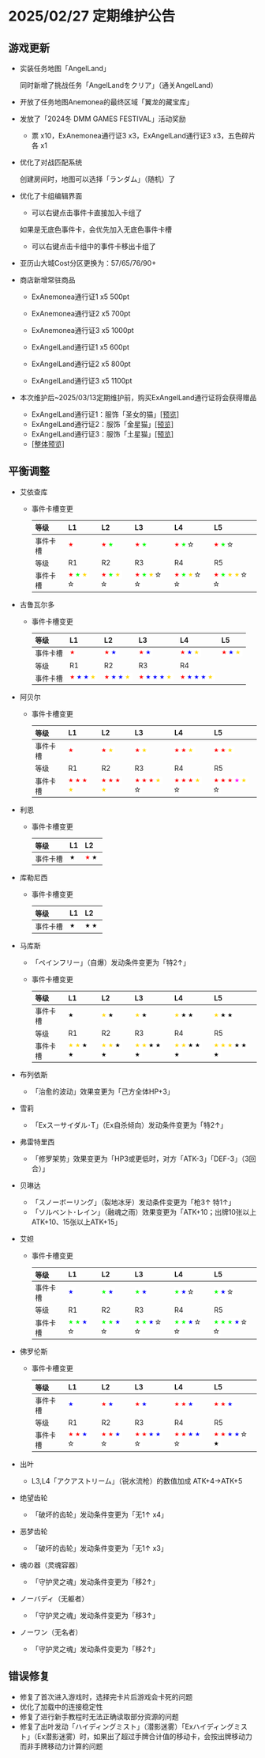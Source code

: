 # 2025/02/27 定期维护公告

## 游戏更新

- 实装任务地图「AngelLand」

  同时新增了挑战任务「AngelLandをクリア」（通关AngelLand）

- 开放了任务地图Anemonea的最终区域「翼龙的藏宝库」

- 发放了「2024冬 DMM GAMES FESTIVAL」活动奖励

  - 票 x10，ExAnemonea通行证3 x3，ExAngelLand通行证3 x3，五色碎片各 x1

- 优化了对战匹配系统

  创建房间时，地图可以选择「ランダム」（随机）了

- 优化了卡组编辑界面

  - 可以右键点击事件卡直接加入卡组了

  如果是无底色事件卡，会优先加入无底色事件卡槽

  - 可以右键点击卡组中的事件卡移出卡组了

- 亚历山大城Cost分区更换为：57/65/76/90+

- 商店新增常驻商品

  - ExAnemonea通行证1 x5  500pt
  - ExAnemonea通行证2 x5  700pt
  - ExAnemonea通行证3 x5  1000pt

  - ExAngelLand通行证1 x5  600pt
  - ExAngelLand通行证2 x5  800pt
  - ExAngelLand通行证3 x5  1100pt

- 本次维护后~2025/03/13定期维护前，购买ExAngelLand通行证将会获得赠品

  - ExAngelLand通行证1：服饰「圣女的猫」<a href="../imgs/costumes/聖女の猫_Preview.png" target="_blank">[预览]</a>
  - ExAngelLand通行证2：服饰「金星猫」<a href="../imgs/costumes/金星猫_Preview.png" target="_blank">[预览]</a>
  - ExAngelLand通行证3：服饰「土星猫」<a href="../imgs/costumes/土星猫_Preview.png" target="_blank">[预览]</a>
  - <a href="../imgs/costumes/聖女の猫+金星猫+土星猫_Preview.png" target="_blank">[整体预览]</a>

## 平衡调整

- 艾依查库

  - 事件卡槽变更

    | 等级     | L1                                                           | L2                                                           | L3                                                           | L4                                                           | L5                                                           |
    | -------- | ------------------------------------------------------------ | ------------------------------------------------------------ | ------------------------------------------------------------ | ------------------------------------------------------------ | ------------------------------------------------------------ |
    | 事件卡槽 | <img height="16px" src="../imgs/icons/star_red.svg" alt="红" />                             | <img height="16px" src="../imgs/icons/star_red.svg" alt="红" /><img height="16px" src="../imgs/icons/star_lime.svg" alt="绿" /> | <img height="16px" src="../imgs/icons/star_red.svg" alt="红" /><img height="16px" src="../imgs/icons/star_lime.svg" alt="绿" /> | <img height="16px" src="../imgs/icons/star_red.svg" alt="红" /><img height="16px" src="../imgs/icons/star_lime.svg" alt="绿" /><img height="16px" src="../imgs/icons/star_outline.svg" alt="白" /> | <img height="16px" src="../imgs/icons/star_red.svg" alt="红" /><img height="16px" src="../imgs/icons/star_lime.svg" alt="绿" /><img height="16px" src="../imgs/icons/star_outline.svg" alt="白" /> |
    | 等级     | R1                                                           | R2                                                           | R3                                                           | R4                                                           | R5                                                           |
    | 事件卡槽 | <img height="16px" src="../imgs/icons/star_red.svg" alt="红" /><img height="16px" src="../imgs/icons/star_lime.svg" alt="绿" /><img height="16px" src="../imgs/icons/star_gold.svg" alt="黄" /><img height="16px" src="../imgs/icons/star_outline.svg" alt="白" /> | <img height="16px" src="../imgs/icons/star_red.svg" alt="红" /><img height="16px" src="../imgs/icons/star_lime.svg" alt="绿" /><img height="16px" src="../imgs/icons/star_gold.svg" alt="黄" /><img height="16px" src="../imgs/icons/star_outline.svg" alt="白" /> | <img height="16px" src="../imgs/icons/star_red.svg" alt="红" /><img height="16px" src="../imgs/icons/star_lime.svg" alt="绿" /><img height="16px" src="../imgs/icons/star_gold.svg" alt="黄" /><img height="16px" src="../imgs/icons/star_outline.svg" alt="白" /><img height="16px" src="../imgs/icons/star_outline.svg" alt="白" /> | <img height="16px" src="../imgs/icons/star_red.svg" alt="红" /><img height="16px" src="../imgs/icons/star_lime.svg" alt="绿" /><img height="16px" src="../imgs/icons/star_gold.svg" alt="黄" /><img height="16px" src="../imgs/icons/star_outline.svg" alt="白" /><img height="16px" src="../imgs/icons/star_outline.svg" alt="白" /> | <img height="16px" src="../imgs/icons/star_red.svg" alt="红" /><img height="16px" src="../imgs/icons/star_lime.svg" alt="绿" /><img height="16px" src="../imgs/icons/star_gold.svg" alt="黄" /><img height="16px" src="../imgs/icons/star_gold.svg" alt="黄" /><img height="16px" src="../imgs/icons/star_outline.svg" alt="白" /><img height="16px" src="../imgs/icons/star_outline.svg" alt="白" /> |

- 古鲁瓦尔多

  - 事件卡槽变更

    | 等级     | L1                                                           | L2                                                           | L3                                                           | L4                                                           | L5                                                           |
    | -------- | ------------------------------------------------------------ | ------------------------------------------------------------ | ------------------------------------------------------------ | ------------------------------------------------------------ | ------------------------------------------------------------ |
    | 事件卡槽 | <img height="16px" src="../imgs/icons/star_red.svg" alt="红" />                             | <img height="16px" src="../imgs/icons/star_red.svg" alt="红" /><img height="16px" src="../imgs/icons/star_blue.svg" alt="蓝" /> | <img height="16px" src="../imgs/icons/star_red.svg" alt="红" /><img height="16px" src="../imgs/icons/star_blue.svg" alt="蓝" /> | <img height="16px" src="../imgs/icons/star_red.svg" alt="红" /><img height="16px" src="../imgs/icons/star_blue.svg" alt="蓝" /><img height="16px" src="../imgs/icons/star_gold.svg" alt="黄" /> | <img height="16px" src="../imgs/icons/star_red.svg" alt="红" /><img height="16px" src="../imgs/icons/star_blue.svg" alt="蓝" /><img height="16px" src="../imgs/icons/star_gold.svg" alt="黄" /> |
    | 等级     | R1                                                           | R2                                                           | R3                                                           | R4                                                           |                                                              |
    | 事件卡槽 | <img height="16px" src="../imgs/icons/star_red.svg" alt="红" /><img height="16px" src="../imgs/icons/star_blue.svg" alt="蓝" /><img height="16px" src="../imgs/icons/star_blue.svg" alt="蓝" /><img height="16px" src="../imgs/icons/star_gold.svg" alt="黄" /> | <img height="16px" src="../imgs/icons/star_red.svg" alt="红" /><img height="16px" src="../imgs/icons/star_blue.svg" alt="蓝" /><img height="16px" src="../imgs/icons/star_blue.svg" alt="蓝" /><img height="16px" src="../imgs/icons/star_gold.svg" alt="黄" /> | <img height="16px" src="../imgs/icons/star_red.svg" alt="红" /><img height="16px" src="../imgs/icons/star_blue.svg" alt="蓝" /><img height="16px" src="../imgs/icons/star_blue.svg" alt="蓝" /><img height="16px" src="../imgs/icons/star_blue.svg" alt="蓝" /><img height="16px" src="../imgs/icons/star_gold.svg" alt="黄" /> | <img height="16px" src="../imgs/icons/star_red.svg" alt="红" /><img height="16px" src="../imgs/icons/star_blue.svg" alt="蓝" /><img height="16px" src="../imgs/icons/star_blue.svg" alt="蓝" /><img height="16px" src="../imgs/icons/star_blue.svg" alt="蓝" /><img height="16px" src="../imgs/icons/star_gold.svg" alt="黄" /> |                                                              |

- 阿贝尔

  - 事件卡槽变更

    | 等级     | L1                                                           | L2                                                           | L3                                                           | L4                                                           | L5                                                           |
    | -------- | ------------------------------------------------------------ | ------------------------------------------------------------ | ------------------------------------------------------------ | ------------------------------------------------------------ | ------------------------------------------------------------ |
    | 事件卡槽 | <img height="16px" src="../imgs/icons/star_red.svg" alt="红" />                             | <img height="16px" src="../imgs/icons/star_red.svg" alt="红" /><img height="16px" src="../imgs/icons/star_gold.svg" alt="黄" /> | <img height="16px" src="../imgs/icons/star_red.svg" alt="红" /><img height="16px" src="../imgs/icons/star_gold.svg" alt="黄" /> | <img height="16px" src="../imgs/icons/star_red.svg" alt="红" /><img height="16px" src="../imgs/icons/star_red.svg" alt="红" /><img height="16px" src="../imgs/icons/star_gold.svg" alt="黄" /> | <img height="16px" src="../imgs/icons/star_red.svg" alt="红" /><img height="16px" src="../imgs/icons/star_red.svg" alt="红" /><img height="16px" src="../imgs/icons/star_gold.svg" alt="黄" /> |
    | 等级     | R1                                                           | R2                                                           | R3                                                           | R4                                                           | R5                                                           |
    | 事件卡槽 | <img height="16px" src="../imgs/icons/star_red.svg" alt="红" /><img height="16px" src="../imgs/icons/star_red.svg" alt="红" /><img height="16px" src="../imgs/icons/star_red.svg" alt="红" /><img height="16px" src="../imgs/icons/star_gold.svg" alt="黄" /> | <img height="16px" src="../imgs/icons/star_red.svg" alt="红" /><img height="16px" src="../imgs/icons/star_red.svg" alt="红" /><img height="16px" src="../imgs/icons/star_red.svg" alt="红" /><img height="16px" src="../imgs/icons/star_gold.svg" alt="黄" /> | <img height="16px" src="../imgs/icons/star_red.svg" alt="红" /><img height="16px" src="../imgs/icons/star_red.svg" alt="红" /><img height="16px" src="../imgs/icons/star_red.svg" alt="红" /><img height="16px" src="../imgs/icons/star_gold.svg" alt="黄" /><img height="16px" src="../imgs/icons/star_outline.svg" alt="白" /> | <img height="16px" src="../imgs/icons/star_red.svg" alt="红" /><img height="16px" src="../imgs/icons/star_red.svg" alt="红" /><img height="16px" src="../imgs/icons/star_red.svg" alt="红" /><img height="16px" src="../imgs/icons/star_gold.svg" alt="黄" /><img height="16px" src="../imgs/icons/star_outline.svg" alt="白" /> | <img height="16px" src="../imgs/icons/star_red.svg" alt="红" /><img height="16px" src="../imgs/icons/star_red.svg" alt="红" /><img height="16px" src="../imgs/icons/star_red.svg" alt="红" /><img height="16px" src="../imgs/icons/star_fuchsia.svg" alt="紫" /><img height="16px" src="../imgs/icons/star_gold.svg" alt="黄" /><img height="16px" src="../imgs/icons/star_outline.svg" alt="白" /> |

- 利恩

  - 事件卡槽变更

    | 等级     | L1   | L2                                |
    | -------- | ---- | --------------------------------- |
    | 事件卡槽 | <img height="16px" src="../imgs/icons/star_black.svg" alt="黑" />    | <img height="16px" src="../imgs/icons/star_red.svg" alt="红" /><img height="16px" src="../imgs/icons/star_black.svg" alt="黑" /> |

- 库勒尼西

  - 事件卡槽变更

    | 等级     | L1   | L2   |
    | -------- | ---- | ---- |
    | 事件卡槽 | <img height="16px" src="../imgs/icons/star_black.svg" alt="黑" />    | <img height="16px" src="../imgs/icons/star_black.svg" alt="黑" /><img height="16px" src="../imgs/icons/star_black.svg" alt="黑" />   |

- 马库斯

  - 「ペインフリー」（自爆）发动条件变更为「特2↑」

  - 事件卡槽变更

    | 等级     | L1                                                           | L2                                                           | L3                                                           | L4                                                           | L5                                                           |
    | -------- | ------------------------------------------------------------ | ------------------------------------------------------------ | ------------------------------------------------------------ | ------------------------------------------------------------ | ------------------------------------------------------------ |
    | 事件卡槽 | <img height="16px" src="../imgs/icons/star_black.svg" alt="黑" />                                                            | <img height="16px" src="../imgs/icons/star_gold.svg" alt="黄" /><img height="16px" src="../imgs/icons/star_black.svg" alt="黑" />                           | <img height="16px" src="../imgs/icons/star_gold.svg" alt="黄" /><img height="16px" src="../imgs/icons/star_black.svg" alt="黑" />                           | <img height="16px" src="../imgs/icons/star_gold.svg" alt="黄" /><img height="16px" src="../imgs/icons/star_black.svg" alt="黑" /><img height="16px" src="../imgs/icons/star_black.svg" alt="黑" />                          | <img height="16px" src="../imgs/icons/star_gold.svg" alt="黄" /><img height="16px" src="../imgs/icons/star_black.svg" alt="黑" /><img height="16px" src="../imgs/icons/star_black.svg" alt="黑" />                          |
    | 等级     | R1                                                           | R2                                                           | R3                                                           | R4                                                           | R5                                                           |
    | 事件卡槽 | <img height="16px" src="../imgs/icons/star_gold.svg" alt="黄" /><img height="16px" src="../imgs/icons/star_gold.svg" alt="黄" /><img height="16px" src="../imgs/icons/star_black.svg" alt="黑" /><img height="16px" src="../imgs/icons/star_black.svg" alt="黑" /> | <img height="16px" src="../imgs/icons/star_gold.svg" alt="黄" /><img height="16px" src="../imgs/icons/star_gold.svg" alt="黄" /><img height="16px" src="../imgs/icons/star_black.svg" alt="黑" /><img height="16px" src="../imgs/icons/star_black.svg" alt="黑" /> | <img height="16px" src="../imgs/icons/star_gold.svg" alt="黄" /><img height="16px" src="../imgs/icons/star_gold.svg" alt="黄" /><img height="16px" src="../imgs/icons/star_black.svg" alt="黑" /><img height="16px" src="../imgs/icons/star_black.svg" alt="黑" /><img height="16px" src="../imgs/icons/star_black.svg" alt="黑" /> | <img height="16px" src="../imgs/icons/star_gold.svg" alt="黄" /><img height="16px" src="../imgs/icons/star_gold.svg" alt="黄" /><img height="16px" src="../imgs/icons/star_black.svg" alt="黑" /><img height="16px" src="../imgs/icons/star_black.svg" alt="黑" /><img height="16px" src="../imgs/icons/star_black.svg" alt="黑" /> | <img height="16px" src="../imgs/icons/star_gold.svg" alt="黄" /><img height="16px" src="../imgs/icons/star_gold.svg" alt="黄" /><img height="16px" src="../imgs/icons/star_gold.svg" alt="黄" /><img height="16px" src="../imgs/icons/star_black.svg" alt="黑" /><img height="16px" src="../imgs/icons/star_black.svg" alt="黑" /><img height="16px" src="../imgs/icons/star_black.svg" alt="黑" /> |

- 布列依斯

  - 「治愈的波动」效果变更为「己方全体HP+3」

- 雪莉

  - 「Exスーサイダル･T」（Ex自杀倾向）发动条件变更为「特2↑」

- 弗雷特里西

  - 「修罗架势」效果变更为「HP3或更低时，对方「ATK-3」「DEF-3」（3回合）」

- 贝琳达

  - 「スノーボーリング」（裂地冰牙）发动条件变更为「枪3↑ 特1↑」
  - 「ソルベント･レイン」（融魂之雨）效果变更为「ATK+10；出牌10张以上ATK+10、15张以上ATK+15」

- 艾妲

  - 事件卡槽变更

    | 等级     | L1                                                           | L2                                                           | L3                                                           | L4                                                           | L5                                                           |
    | -------- | ------------------------------------------------------------ | ------------------------------------------------------------ | ------------------------------------------------------------ | ------------------------------------------------------------ | ------------------------------------------------------------ |
    | 事件卡槽 | <img height="16px" src="../imgs/icons/star_blue.svg" alt="蓝" />         | <img height="16px" src="../imgs/icons/star_lime.svg" alt="绿" /><img height="16px" src="../imgs/icons/star_blue.svg" alt="蓝" /> | <img height="16px" src="../imgs/icons/star_lime.svg" alt="绿" /><img height="16px" src="../imgs/icons/star_blue.svg" alt="蓝" /> | <img height="16px" src="../imgs/icons/star_lime.svg" alt="绿" /><img height="16px" src="../imgs/icons/star_blue.svg" alt="蓝" /><img height="16px" src="../imgs/icons/star_outline.svg" alt="白" /> | <img height="16px" src="../imgs/icons/star_lime.svg" alt="绿" /><img height="16px" src="../imgs/icons/star_blue.svg" alt="蓝" /><img height="16px" src="../imgs/icons/star_outline.svg" alt="白" /> |
    | 等级     | R1                                                           | R2                                                           | R3                                                           | R4                                                           | R5                                                           |
    | 事件卡槽 | <img height="16px" src="../imgs/icons/star_lime.svg" alt="绿" /><img height="16px" src="../imgs/icons/star_lime.svg" alt="绿" /><img height="16px" src="../imgs/icons/star_blue.svg" alt="蓝" /><img height="16px" src="../imgs/icons/star_outline.svg" alt="白" /> | <img height="16px" src="../imgs/icons/star_lime.svg" alt="绿" /><img height="16px" src="../imgs/icons/star_lime.svg" alt="绿" /><img height="16px" src="../imgs/icons/star_blue.svg" alt="蓝" /><img height="16px" src="../imgs/icons/star_outline.svg" alt="白" /> | <img height="16px" src="../imgs/icons/star_lime.svg" alt="绿" /><img height="16px" src="../imgs/icons/star_lime.svg" alt="绿" /><img height="16px" src="../imgs/icons/star_blue.svg" alt="蓝" /><img height="16px" src="../imgs/icons/star_outline.svg" alt="白" /><img height="16px" src="../imgs/icons/star_outline.svg" alt="白" /> | <img height="16px" src="../imgs/icons/star_lime.svg" alt="绿" /><img height="16px" src="../imgs/icons/star_lime.svg" alt="绿" /><img height="16px" src="../imgs/icons/star_blue.svg" alt="蓝" /><img height="16px" src="../imgs/icons/star_outline.svg" alt="白" /><img height="16px" src="../imgs/icons/star_outline.svg" alt="白" /> | <img height="16px" src="../imgs/icons/star_lime.svg" alt="绿" /><img height="16px" src="../imgs/icons/star_lime.svg" alt="绿" /><img height="16px" src="../imgs/icons/star_lime.svg" alt="绿" /><img height="16px" src="../imgs/icons/star_blue.svg" alt="蓝" /><img height="16px" src="../imgs/icons/star_outline.svg" alt="白" /><img height="16px" src="../imgs/icons/star_outline.svg" alt="白" /> |

- 佛罗伦斯

  - 事件卡槽变更

    | 等级     | L1                                                           | L2                                                           | L3                                                           | L4                                                           | L5                                                           |
    | -------- | ------------------------------------------------------------ | ------------------------------------------------------------ | ------------------------------------------------------------ | ------------------------------------------------------------ | ------------------------------------------------------------ |
    | 事件卡槽 | <img height="16px" src="../imgs/icons/star_blue.svg" alt="蓝" />                            | <img height="16px" src="../imgs/icons/star_red.svg" alt="红" /><img height="16px" src="../imgs/icons/star_blue.svg" alt="蓝" /> | <img height="16px" src="../imgs/icons/star_red.svg" alt="红" /><img height="16px" src="../imgs/icons/star_blue.svg" alt="蓝" /> | <img height="16px" src="../imgs/icons/star_red.svg" alt="红" /><img height="16px" src="../imgs/icons/star_red.svg" alt="红" /><img height="16px" src="../imgs/icons/star_blue.svg" alt="蓝" /> | <img height="16px" src="../imgs/icons/star_red.svg" alt="红" /><img height="16px" src="../imgs/icons/star_red.svg" alt="红" /><img height="16px" src="../imgs/icons/star_blue.svg" alt="蓝" /> |
    | 等级     | R1                                                           | R2                                                           | R3                                                           | R4                                                           | R5                                                           |
    | 事件卡槽 | <img height="16px" src="../imgs/icons/star_red.svg" alt="红" /><img height="16px" src="../imgs/icons/star_red.svg" alt="红" /><img height="16px" src="../imgs/icons/star_blue.svg" alt="蓝" /><img height="16px" src="../imgs/icons/star_outline.svg" alt="白" /> | <img height="16px" src="../imgs/icons/star_red.svg" alt="红" /><img height="16px" src="../imgs/icons/star_red.svg" alt="红" /><img height="16px" src="../imgs/icons/star_blue.svg" alt="蓝" /><img height="16px" src="../imgs/icons/star_outline.svg" alt="白" /> | <img height="16px" src="../imgs/icons/star_red.svg" alt="红" /><img height="16px" src="../imgs/icons/star_red.svg" alt="红" /><img height="16px" src="../imgs/icons/star_blue.svg" alt="蓝" /><img height="16px" src="../imgs/icons/star_blue.svg" alt="蓝" /><img height="16px" src="../imgs/icons/star_outline.svg" alt="白" /> | <img height="16px" src="../imgs/icons/star_red.svg" alt="红" /><img height="16px" src="../imgs/icons/star_red.svg" alt="红" /><img height="16px" src="../imgs/icons/star_blue.svg" alt="蓝" /><img height="16px" src="../imgs/icons/star_blue.svg" alt="蓝" /><img height="16px" src="../imgs/icons/star_outline.svg" alt="白" /> | <img height="16px" src="../imgs/icons/star_red.svg" alt="红" /><img height="16px" src="../imgs/icons/star_red.svg" alt="红" /><img height="16px" src="../imgs/icons/star_blue.svg" alt="蓝" /><img height="16px" src="../imgs/icons/star_blue.svg" alt="蓝" /><img height="16px" src="../imgs/icons/star_outline.svg" alt="白" /><img height="16px" src="../imgs/icons/star_black.svg" alt="黑" /> |

- 出叶

  - L3,L4「アクアストリーム」（锐水流枪）的数值加成 ATK+4→ATK+5

- 绝望齿轮

  - 「破坏的齿轮」发动条件变更为「无1↑ x4」

- 恶梦齿轮

  - 「破坏的齿轮」发动条件变更为「无1↑ x3」

- 魂の器（灵魂容器）

  - 「守护灵之魂」发动条件变更为「移2↑」

- ノーバディ（无躯者）

  - 「守护灵之魂」发动条件变更为「移3↑」

- ノーワン（无名者）

  - 「守护灵之魂」发动条件变更为「移2↑」

## 错误修复

- 修复了首次进入游戏时，选择完卡片后游戏会卡死的问题
- 优化了加载中的连接稳定性
- 修复了进行新手教程时无法正确读取部分资源的问题
- 修复了出叶发动「ハイディングミスト」（潜影迷雾）「Exハイディングミスト」（Ex潜影迷雾）时，如果出了超过手牌合计值的移动卡，会按出牌移动力而非手牌移动力计算的问题
